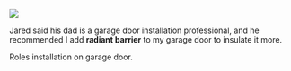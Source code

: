 
![](https://cdn.reflectixinc.com/wp-content/uploads/2014/01/PP-Garage-Door.png)

Jared said his dad is a garage door installation professional, and he recommended I add **radiant barrier** to my garage door to insulate it more. 

Roles installation on garage door.